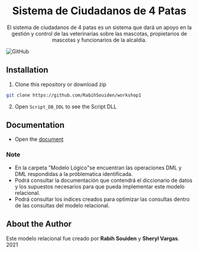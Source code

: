 <h1 align="center">Sistema de Ciudadanos de 4 Patas</h1>
<p align="center">El sistema de ciudadanos de 4 patas
es un sistema que dará un apoyo en la gestión y control 
de las veterinarias sobre las mascotas, propietarios de mascotas y funcionarios de la alcaldía.
</p>
<p align="center">

![GitHub](https://github.com/RabihSouiden/workshop1)
</p>

## Installation
1. Clone this repository or download zip
```bash
git clone https://github.com/RabihSouiden/workshop1
```
2. Open `Script_DB_DDL` to see the Script DLL

## Documentation
- Open the [document](https://github.com/RabihSouiden/workshop1/blob/main/Informe/Informe_BD.docx)

### Note
- En la carpeta "Modelo Lógico"se encuentran las operaciones DML y DML respondidas a la próblematica identificada.
- Podrá consultar la documentación que contendrá el diccionario de datos y los supuestos necesarios para que pueda implementar este modelo relacional. 
- Podrá consultar los indices creados para optimizar las consultas dentro de las consultas del modelo relacional. 


## About the Author
Este modelo relacional fue creado por <b>Rabih Souiden</b> y <b>Sheryl Vargas</b>. 2021
 
